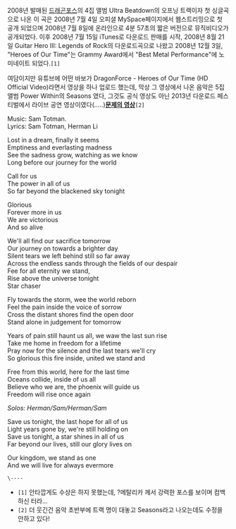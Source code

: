2008년 발매된 [드래곤포스](%EB%93%9C%EB%9E%98%EA%B3%A4%ED%8F%AC%EC%8A%A4.md)의 4집 앨범
Ultra Beatdown의 오프닝 트랙이자 첫 싱글곡으로 나온 이 곡은 2008년 7월 4일 오피셜 MySpace페이지에서 웹스트리밍으로
첫 공개 되었으며 2008년 7월 8일에 온라인으로 4분 57초의 짧은 버전으로 뮤직비디오가 공개되었다. 이후 2008년 7월 15일
iTunes로 다운로드 판매를 시작, 2008년 8월 21일 Guitar Hero III: Legends of Rock의 다운로드곡으로
나왔고 2008년 12월 3일, "Heroes of Our Time"는 Grammy Award에서 "Best Metal
Performance"에 노미네이트 되었다.`[1]`

여담이지만 유튜브에 어떤 바보가 DragonForce - Heroes of Our Time (HD Official Video)라면서 영상을
하나 업로드 했는데, 막상 그 영상에서 나온 음악은 5집 앨범 Power Within의 Seasons 였다, 그것도 공식 영상도 아닌
2013년 다운로드 페스티벌에서 라이브 공연 영상이였다(.....)**[문제의
영상](http://www.youtube.com/watch?v=nLS7s7V_bNI)**`[2]`

Music: Sam Totman.  
Lyrics: Sam Totman, Herman Li

Lost in a dream, finally it seems  
Emptiness and everlasting madness  
See the sadness grow, watching as we know  
Long before our journey for the world

Call for us  
The power in all of us  
So far beyond the blackened sky tonight

Glorious  
Forever more in us  
We are victorious  
And so alive

We'll all find our sacrifice tomorrow  
Our journey on towards a brighter day  
Silent tears we left behind still so far away  
Across the endless sands through the fields of our despair  
Fee for all eternity we stand,  
Rise above the universe tonight  
Star chaser

Fly towards the storm, wee the world reborn  
Feel the pain inside the voice of sorrow  
Cross the distant shores find the open door  
Stand alone in judgement for tomorrow

Years of pain still haunt us all, we waw the last sun rise  
Take me home in freedom for a lifetime  
Pray now for the silence and the last tears we'll cry  
So glorious this fire inside, united we stand and

Free from this world, here for the last time  
Oceans collide, inside of us all  
Believe who we are, the phoenix will guide us  
Freedom will rise once again

_Solos: Herman/Sam/Herman/Sam_

Save us tonight, the last hope for all of us  
Light years gone by, we're still holding on  
Save us tonight, a star shines in all of us  
Far beyond our lives, still our glory lives on

Our kingdom, we stand as one  
And we will live for always evermore

`\----`

  * `[1]` 안타깝게도 수상은 하지 못했는데, ?메탈리카 께서 강력한 포스를 보이며 컴백하신 터라...
  * `[2]` 더 웃긴건 음악 초반부에 트랙 명이 대놓고 Seasons라고 나오는데도 수정을 안하고 있다!

